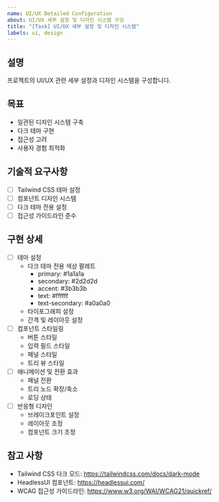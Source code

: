 ```yaml
---
name: UI/UX Detailed Configuration
about: UI/UX 세부 설정 및 디자인 시스템 구성
title: "[Task] UI/UX 세부 설정 및 디자인 시스템"
labels: ui, design
---
```


## 설명
프로젝트의 UI/UX 관련 세부 설정과 디자인 시스템을 구성합니다.

## 목표
- 일관된 디자인 시스템 구축
- 다크 테마 구현
- 접근성 고려
- 사용자 경험 최적화

## 기술적 요구사항
- [ ] Tailwind CSS 테마 설정
- [ ] 컴포넌트 디자인 시스템
- [ ] 다크 테마 전용 설정
- [ ] 접근성 가이드라인 준수

## 구현 상세
- [ ] 테마 설정
  - 다크 테마 전용 색상 팔레트
    - primary: #1a1a1a
    - secondary: #2d2d2d
    - accent: #3b3b3b
    - text: #ffffff
    - text-secondary: #a0a0a0
  - 타이포그래피 설정
  - 간격 및 레이아웃 설정
- [ ] 컴포넌트 스타일링
  - 버튼 스타일
  - 입력 필드 스타일
  - 패널 스타일
  - 트리 뷰 스타일
- [ ] 애니메이션 및 전환 효과
  - 패널 전환
  - 트리 노드 확장/축소
  - 로딩 상태
- [ ] 반응형 디자인
  - 브레이크포인트 설정
  - 레이아웃 조정
  - 컴포넌트 크기 조정

## 참고 사항
- Tailwind CSS 다크 모드: https://tailwindcss.com/docs/dark-mode
- HeadlessUI 컴포넌트: https://headlessui.com/
- WCAG 접근성 가이드라인: https://www.w3.org/WAI/WCAG21/quickref/ 